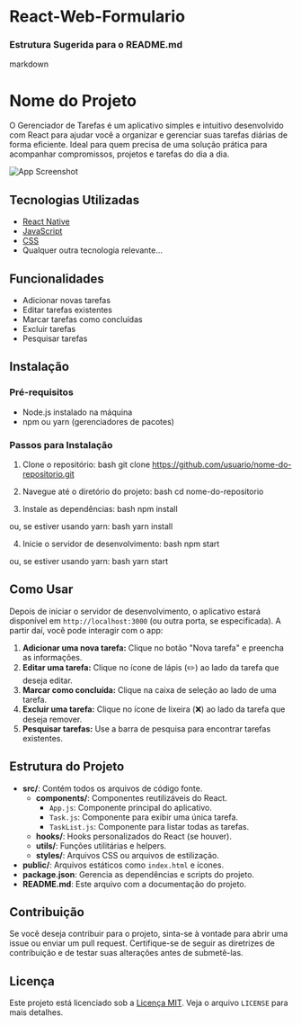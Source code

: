 # React-Web-Formulario

### **Estrutura Sugerida para o README.md**

markdown
# Nome do Projeto

O Gerenciador de Tarefas é um aplicativo simples e intuitivo desenvolvido com React para ajudar você a organizar e gerenciar suas tarefas diárias de forma eficiente. Ideal para quem precisa de uma solução prática para acompanhar compromissos, projetos e tarefas do dia a dia.

![App Screenshot](link-para-imagem)

## Tecnologias Utilizadas

- [React Native](https://reactnative.dev/)
- [JavaScript](https://developer.mozilla.org/pt-BR/docs/Web/JavaScript)
- [CSS](https://developer.mozilla.org/pt-BR/docs/Web/CSS)
- Qualquer outra tecnologia relevante...

## Funcionalidades

- Adicionar novas tarefas
- Editar tarefas existentes
- Marcar tarefas como concluídas
- Excluir tarefas
- Pesquisar tarefas

## Instalação

### Pré-requisitos

- Node.js instalado na máquina
- npm ou yarn (gerenciadores de pacotes)

### Passos para Instalação

1. Clone o repositório:
bash
    git clone https://github.com/usuario/nome-do-repositorio.git
    
2. Navegue até o diretório do projeto:
bash
    cd nome-do-repositorio
    
3. Instale as dependências:
bash
    npm install
    
ou, se estiver usando yarn:
bash
    yarn install
    
4. Inicie o servidor de desenvolvimento:
bash
    npm start
    
ou, se estiver usando yarn:
bash
    yarn start
    
## Como Usar

Depois de iniciar o servidor de desenvolvimento, o aplicativo estará disponível em `http://localhost:3000` (ou outra porta, se especificada). A partir daí, você pode interagir com o app:

1. **Adicionar uma nova tarefa:** Clique no botão "Nova tarefa" e preencha as informações.
2. **Editar uma tarefa:** Clique no ícone de lápis (✏️) ao lado da tarefa que deseja editar.
3. **Marcar como concluída:** Clique na caixa de seleção ao lado de uma tarefa.
4. **Excluir uma tarefa:** Clique no ícone de lixeira (❌) ao lado da tarefa que deseja remover.
5. **Pesquisar tarefas:** Use a barra de pesquisa para encontrar tarefas existentes.

## Estrutura do Projeto

- **src/**: Contém todos os arquivos de código fonte.
  - **components/**: Componentes reutilizáveis do React.
    - `App.js`: Componente principal do aplicativo.
    - `Task.js`: Componente para exibir uma única tarefa.
    - `TaskList.js`: Componente para listar todas as tarefas.
  - **hooks/**: Hooks personalizados do React (se houver).
  - **utils/**: Funções utilitárias e helpers.
  - **styles/**: Arquivos CSS ou arquivos de estilização.
- **public/**: Arquivos estáticos como `index.html` e ícones.
- **package.json**: Gerencia as dependências e scripts do projeto.
- **README.md**: Este arquivo com a documentação do projeto.

## Contribuição

Se você deseja contribuir para o projeto, sinta-se à vontade para abrir uma issue ou enviar um pull request. Certifique-se de seguir as diretrizes de contribuição e de testar suas alterações antes de submetê-las.

## Licença

Este projeto está licenciado sob a [Licença MIT](LICENSE). Veja o arquivo `LICENSE` para mais detalhes.
